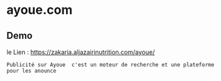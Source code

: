 # ayoue.com
## Demo 
le Lien : https://zakaria.aljazairinutrition.com/ayoue/

``
Publicité sur Ayoue 
c'est un moteur de recherche et une plateforme pour les anounce
``
